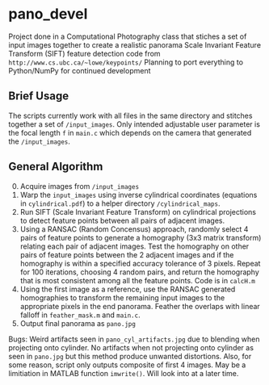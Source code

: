 # pano_devel
Project done in a Computational Photography class that stiches a set of input images together to create a realistic panorama
Scale Invariant Feature Transform (SIFT) feature detection code from `http://www.cs.ubc.ca/~lowe/keypoints/`
Planning to port everything to Python/NumPy for continued development

Brief Usage
-----------
The scripts currently work with all files in the same directory and stitches together a set of `/input_images`. Only intended adjustable user parameter is the focal length `f` in `main.c` which depends on the camera that generated the `/input_images`.

General Algorithm
-----------------

0. Acquire images from `/input_images`
0. Warp the `input_images` using inverse cylindrical coordinates (equations in `cylindrical.pdf`) to a helper directory `/cylindrical_maps`.
0. Run SIFT (Scale Invariant Feature Transform) on cylindrical projections to detect feature points between all pairs of adjacent images.
0. Using a RANSAC (Random Concensus) approach, randomly select 4 pairs of feature points to generate a homography (3x3 matrix transform) relating each pair of adjacent images. Test the homography on other pairs of feature points between the 2 adjacent images and if the homography is within a specified accuracy tolerance of 3 pixels. Repeat for 100 iterations, choosing 4 random pairs, and return the homography that is most consistent among all the feature points. Code is in `calcH.m`
0. Using the first image as a reference, use the RANSAC generated homographies to transform the remaining input images to the appropriate pixels in the end panorama. Feather the overlaps with linear falloff in `feather_mask.m` and `main.c`.
0. Output final panorama as `pano.jpg`

Bugs:
Weird artifacts seen in `pano_cyl_artifacts.jpg` due to blending when projecting onto cylinder. No artifacts when not projecting onto cylinder as seen in `pano.jpg` but this method produce unwanted distortions.
Also, for some reason, script only outputs composite of first 4 images. May be a limitiation in MATLAB function `imwrite()`. Will look into at a later time.

